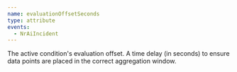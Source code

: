 ```yaml
---
name: evaluationOffsetSeconds
type: attribute
events:
  - NrAiIncident
---
```


The active condition's evaluation offset. A time delay (in seconds) to ensure data points are placed in the correct aggregation window.
